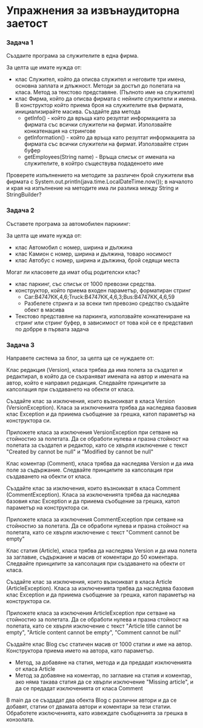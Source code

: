 # Упражнения за извънаудиторна заетост

### Задача 1

Създаите програма за служителите в една фирма.

За целта ще имате нужда от:

* клас Служител, който да описва служител и неговите три имена, основна заплата и длъжност. Методи за достъп до полетата на класа. Метод за текстово представяне. (Пълното име на служителя)
* клас Фирма, който да описва фирмата с нейните служители и имена. В конструктор който приема броя на служителите във фирмата, инициализирайте масива. Създайте два метода&#x20;
  * getInfo() - който да връща като резултат информацията за фирмата със всички служители на фирмат. Използвайте конкатенация на стрингове
  * getInformation() - който да връща като резултат информацията за фирмата със всички служители на фирмат. Използвайте стрин буфер
  * getEmployees(String name) - Връща списък от имената на служителите, в койтро съществува подаденоето име

Проверете изпълнението на методите за различен брой служители във фирмата с System.out.println(java.time.LocalDateTime.now());  в началото и края на изпълнение на методите има ли разлика между String и StringBuilder?

### Задача 2

Съставете програма за автомобилен паркиинг:

За целта ще имате нужда от:

* клас Автомобил с номер, ширина и дължина
* клас Камион с номер, ширина и дължина, товаро носимост
* клас Автобус с номер, ширина и дължина, брой седящи места

Могат ли класовете да имат общ родителски клас?

* клас паркинг, със списък от 1000 превозни средства.
* конструктор, който приема входен параметър, форматиран стринг
  * Car:В4747КК,4,6;Truck:В4747КК,4,6,3;Bus:В4747КК,4,6,59
  * Разбелете стринга и за всеки тип превозно средство създайте обект в масива
* Текстово представяне на паркинга, използвайте конкатениране на стринг или стринг буфер, в зависимост от това кой се е представил по добрре в първата задача

### Задача 3

Направете система за блог, за целта ще се нуждаете от:

Клас редакция (Version), класа трябва да има полета за създател и редактирал, в който да се съхраняват имената на автор и имената на автор, който е направил редакция. Следвайте принципите за капсолация при създаването на обекти от класа.

Създайте клас за изключения, които възноикват в класа Version (VersionException). Класа за изключенията трябва да наследява базовия клас Exception и да прииема съобщение за грешка, катоп параметър на конструктора си.

Приложете класа за изключения VersionException при сетване на стойностио за полетата. Да се обработи нулева и празна стойност на полетата за създател и редактор, като се хвърля изключение с текст "Created by cannot be null" и "Modified by cannot be null"

Клас коментар (Comment), класа трябва да наследява Version и да има поле за съдържание. Следвайте принципите за капсолация при създаването на обекти от класа.&#x20;

Създайте клас за изключения, които възноикват в класа Comment (CommentException). Класа за изключенията трябва да наследява базовия клас Exception и да прииема съобщение за грешка, катоп параметър на конструктора си.

Приложете класа за изключения CommentException при сетване на стойностио за полетата. Да се обработи нулева и празна стойност на полетата, като се хвърля изключение с текст "Comment cannot be empty"

Клас статия (Article), класа трябва да наследява Version и да има полета за заглавие, съдържание и масив от коментари до 50 коментара. Следвайте принципите за капсолация при създаването на обекти от класа.

Създайте клас за изключения, които възноикват в класа Article (ArticleException). Класа за изключенията трябва да наследява базовия клас Exception и да прииема съобщение за грешка, катоп параметър на конструктора си.

Приложете класа за изключения ArticleException при сетване на стойностио за полетата. Да се обработи нулева и празна стойност на полетата, като се хвърля изключение с текст "Article title cannot be empty", "Article content cannot be empty", "Comment cannot be null"

Създайте клас Blog със статичен масив от 1000 статии и име на автор. Конструктора приема името на автора, като параметър.&#x20;

* Метод, за добавяне на статия, метода и да предадат изключенията от класа Article
* Метод за добавяне на коментар, по заглавие на статия и коментар, ако няма такава статия  да се хвърли изключение "Missing article", и да се предадат изключенията от класа  Comment

В main да се създадат два обекта  Blog с различни автори и да се добавят, статии от двамата автори и коментари за тези статии. Обработете изключенията, като извеждате съобщенията за грешка в конзолата.





